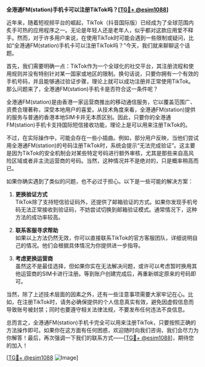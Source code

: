 **全港通FM(station)手机卡可以注册TikTok吗？[[TG💪+ @esim1088](https://t.me/s/esim1088)]**

近年来，随着短视频平台的崛起，TikTok（抖音国际版）已经成为了全球范围内炙手可热的应用程序之一。无论是年轻人还是老年人，似乎都对这款应用爱不释手。然而，对于许多用户来说，在使用TikTok时可能会遇到一些限制或疑问，比如“全港通FM(station)手机卡可以注册TikTok吗？”今天，我们就来聊聊这个话题。

首先，我们需要明确一点：TikTok作为一个全球化的社交平台，其注册流程和使用规则并没有特别针对某一国家或地区的限制。换句话说，只要你拥有一个有效的手机号码，并且能够通过验证步骤，理论上就可以成功注册并正常使用TikTok。那么问题来了，全港通FM(station)手机卡是否符合这一条件呢？

全港通FM(station)是由香港一家运营商推出的移动通信服务，它以覆盖范围广、资费合理著称，深受本地用户的喜爱。从技术角度来看，全港通FM(station)提供的服务与普通的香港本地SIM卡并无本质区别。因此，只要你的全港通FM(station)手机卡支持国际短信接收功能，理论上是可以用来注册TikTok的。

不过，在实际操作中，可能会存在一些小插曲。例如，部分用户反映，当他们尝试用全港通FM(station)的号码注册TikTok时，系统会提示“无法完成验证”。这主要是因为TikTok的安全机制会对某些特定号码进行额外审核，尤其是那些来自高风险区域或者非主流运营商的号码。当然，这种情况并不是绝对的，只是概率稍高而已。

如果你确实遇到了类似的问题，也不必过于担心。以下是一些可能的解决方案：

1. **更换验证方式**  
   TikTok除了支持短信验证码外，还提供了邮箱验证的方式。如果你发现手机号码无法正常接收到验证码，不妨尝试切换到邮箱验证模式。通常情况下，这种方法的成功率较高。

2. **联系客服寻求帮助**  
   如果以上方法仍然无效，你可以直接联系TikTok的官方客服团队，详细说明自己的情况。他们会根据具体情况为你提供进一步指导。

3. **考虑更换运营商**  
   虽然这不是最佳选择，但如果你实在无法解决问题，或许可以考虑暂时换用其他运营商的SIM卡进行注册。等到账户创建完成后，再重新绑定原来的号码即可。

当然，除了上述技术层面的因素之外，还有一些注意事项需要大家牢记在心。比如，在注册TikTok时，请务必确保提供的个人信息真实有效，避免因虚假信息而导致账号被封禁；同时也要遵守相关法律法规，不要发布任何违法不良信息。

总而言之，全港通FM(station)手机卡完全可以用来注册TikTok，只要按照正确的方法操作即可。如果你在这方面有任何困惑，欢迎随时向我们咨询，我们会尽力为你解答！最后，再次强调一下我们的联系方式——[[TG💪+ @esim1088](https://t.me/s/esim1088)]，期待您的加入！

[[TG💪+ @esim1088](https://t.me/s/esim1088) ![Image](https://i.postimg.cc/4NQfJmqS/Snipaste-2025-05-13-00-14-12.png)]